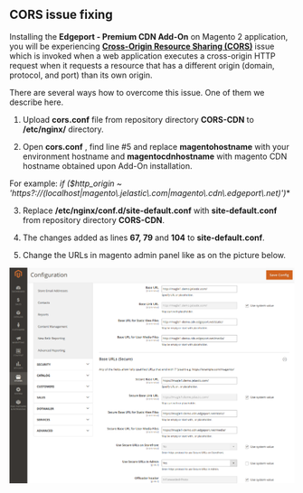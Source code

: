 ## CORS issue fixing

Installing the **Edgeport - Premium CDN Add-On** on Magento 2 application, you will be experiencing [**Cross-Origin Resource Sharing (CORS)**](https://en.wikipedia.org/wiki/Cross-origin_resource_sharing) issue which is invoked when a web application executes a cross-origin HTTP request when it requests a resource that has a different origin (domain, protocol, and port) than its own origin.
      
There are several ways how to overcome this issue. One of them we describe here.
   
1. Upload **cors.conf** file from repository directory **CORS-CDN** to **/etc/nginx/** directory.
   
2. Open **cors.conf** , find line #5 and replace **magentohostname** with your environment hostname and **magentocdnhostname** with magento CDN hostname obtained upon Add-On installation.
   
For example: **if ($http_origin ~* 'https?://(localhost|magento\\.jelastic\\.com|magento\\.cdn\\.edgeport\\.net)')** 
   
3. Replace **/etc/nginx/conf.d/site-default.conf** with **site-default.conf** from repository directory **CORS-CDN**.
   
4. The changes added as lines **67, 79** and **104** to **site-default.conf**.

5. Change the URLs in magento admin panel like as on the picture below.

<p align="left"> 
<img src="images/urls-example.png" width="600">
</p>
